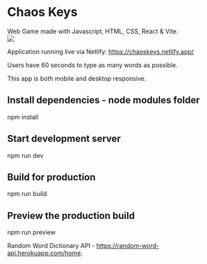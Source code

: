 # Chaos Keys

Web Game made with Javascript, HTML, CSS, React & Vite.   
![](https://skillicons.dev/icons?i=js,html,css,react,vite)


Application running live via Netlify: https://chaoskeys.netlify.app/

Users have 60 seconds to type as many words as possible. 

This app is both mobile and desktop responsive.

## Install dependencies - node modules folder
npm install

## Start development server
npm run dev

## Build for production
npm run build

## Preview the production build
npm run preview

Random Word Dictionary API - https://random-word-api.herokuapp.com/home.

